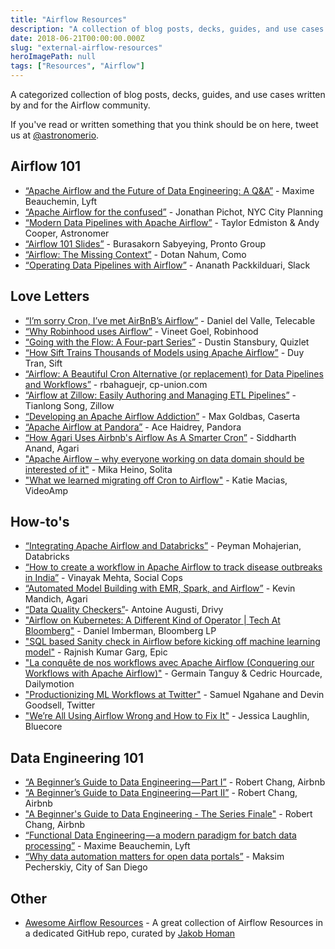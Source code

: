 ```yaml
---
title: "Airflow Resources"
description: "A collection of blog posts, decks, guides, and use cases written by and for the Airflow community."
date: 2018-06-21T00:00:00.000Z
slug: "external-airflow-resources"
heroImagePath: null
tags: ["Resources", "Airflow"]
---
```


A categorized collection of blog posts, decks,
guides, and use cases written by and for the Airflow community.

If you've read or written something that you think should be on here,
tweet us at [@astronomerio](https://twitter.com/astronomerio/).

## Airflow 101

* [“Apache Airflow and the Future of Data Engineering: A Q&A”][20] - Maxime Beauchemin, Lyft
* [“Apache Airflow for the confused”][13] - Jonathan Pichot, NYC City Planning
* [“Modern Data Pipelines with Apache Airflow”][5] - Taylor Edmiston & Andy Cooper, Astronomer
* [“Airflow 101 Slides”][27] - Burasakorn Sabyeying, Pronto Group
* [“Airflow: The Missing Context”][3] - Dotan Nahum, Como
* [“Operating Data Pipelines with Airflow”][28] - Ananath Packkilduari, Slack

## Love Letters

* [“I’m sorry Cron, I’ve met AirBnB’s Airflow”][24] - Daniel del Valle, Telecable
* [“Why Robinhood uses Airflow”][16] - Vineet Goel, Robinhood
* [“Going with the Flow: A Four-part Series”][17] - Dustin Stansbury, Quizlet
* [“How Sift Trains Thousands of Models using Apache Airflow”][7] - Duy Tran, Sift
* [“Airflow: A Beautiful Cron Alternative (or replacement) for Data Pipelines and Workflows”][23] - rbahaguejr, cp-union.com
* [“Airflow at Zillow: Easily Authoring and Managing ETL Pipelines”][15] - Tianlong Song, Zillow
* [“Developing an Apache Airflow Addiction”][4] - Max Goldbas, Caserta
* [“Apache Airflow at Pandora”][19] - Ace Haidrey, Pandora
* [“How Agari Uses Airbnb's Airflow As A Smarter Cron”][26] - Siddharth Anand, Agari
* ["Apache Airflow – why everyone working on data domain should be interested of it"][35] - Mika Heino, Solita
* ["What we learned migrating off Cron to Airflow"][36] - Katie Macias, VideoAmp

## How-to's

* [“Integrating Apache Airflow and Databricks”][21] - Peyman Mohajerian, Databricks
* [“How to create a workflow in Apache Airflow to track disease outbreaks in India”][0] - Vinayak Mehta, Social Cops
* [“Automated Model Building with EMR, Spark, and Airflow”][25] - Kevin Mandich, Agari
* [“Data Quality Checkers”][12]- Antoine Augusti, Drivy
* ["Airflow on Kubernetes: A Different Kind of Operator | Tech At Bloomberg"][30] - Daniel Imberman, Bloomberg LP
* ["SQL based Sanity check in Airflow before kicking off machine learning model"][31] - Rajnish Kumar Garg, Epic
* ["La conquête de nos workflows avec Apache Airflow (Conquering our Workflows with Apache Airflow)"][32] - Germain Tanguy & Cedric Hourcade, Dailymotion
* ["Productionizing ML Workflows at Twitter"][33] - Samuel Ngahane and Devin Goodsell, Twitter
* ["We’re All Using Airflow Wrong and How to Fix It"][34] - Jessica Laughlin, Bluecore

## Data Engineering 101

* [“A Beginner’s Guide to Data Engineering — Part I”][10] - Robert Chang, Airbnb
* [“A Beginner’s Guide to Data Engineering — Part II”][9] - Robert Chang, Airbnb
* ["A Beginner's Guide to Data Engineering - The Series Finale"][29] - Robert Chang, Airbnb
* [“Functional Data Engineering — a modern paradigm for batch data processing”][11] - Maxime Beauchemin, Lyft
* [“Why data automation matters for open data portals”][18] - Maksim Pecherskiy, City of San Diego

## Other

* [Awesome Airflow Resources](https://github.com/jghoman/awesome-apache-airflow)  - A great collection of Airflow Resources in a dedicated GitHub repo, curated by [Jakob Homan](https://twitter.com/BlueBoxTraveler)

[0]: https://blog.socialcops.com/engineering/apache-airflow-disease-outbreaks-india/ "How to create a workflow in Apache Airflow to track disease outbreaks in India"
[1]: https://wecode.wepay.com/posts/improving-airflow-ui-security "Improving Airflow UI Security"
[2]: https://medium.com/snaptravel/airflow-part-2-lessons-learned-793fa3c0841e "Airflow Part 2: Lessons learned"
[3]: https://hackernoon.com/airflow-the-missing-context-1a04b3a9475c "Airflow: The Missing Context"
[4]: https://caserta.com/data-blog/developing-apache-airflow-addiction/ "Developing an Apache Airflow Addiction"
[5]: http://blog.tedmiston.com/momentum-2018-airflow-talk/ "Modern Data Pipelines with Apache Airflow (Momentum 2018 talk)"
[7]: https://engineering.siftscience.com/sift-trains-thousands-models-using-apache-airflow/ "How Sift Trains Thousands of Models using Apache Airflow"
[8]: https://medium.com/bluecore-engineering/airflow-why-is-nothing-working-f705eb6b7b04?source=user_profile---------2------------------- "Airflow: Why is nothing working?"
[9]: https://towardsdatascience.com/a-beginners-guide-to-data-engineering-part-ii-47c4e7cbda71 "A Beginner’s Guide to Data Engineering — Part II"
[10]: https://medium.com/@rchang/a-beginners-guide-to-data-engineering-part-i-4227c5c457d7 "A Beginner’s Guide to Data Engineering — Part I"
[11]: https://medium.com/@maximebeauchemin/functional-data-engineering-a-modern-paradigm-for-batch-data-processing-2327ec32c42a "Functional Data Engineering — a modern paradigm for batch data processing"
[12]: https://drivy.engineering/data-quality/ "Data Quality Checkers"
[13]: https://blog.capitalplanning.nyc/apache-airflow-for-the-confused-b588935669df?gi=5475d851b32b "Apache Airflow for the confused explained using airplanes"
[14]: https://medium.com/a-r-g-o/installing-apache-airflow-on-ubuntu-aws-6ebac15db211 "Installing Apache Airflow on Ubuntu/AWS"
[15]: https://www.zillow.com/data-science/airflow-at-zillow/ "Airflow at Zillow: Easily Authoring and Managing ETL Pipelines"
[16]: https://robinhood.engineering/why-robinhood-uses-airflow-aed13a9a90c8 "Why Robinhood uses Airflow"
[17]: https://medium.com/tech-quizlet/going-with-the-flow-how-quizlet-uses-apache-airflow-to-execute-complex-data-processing-pipelines-1ca546f8cc68 "Why Quizlet chose Apache Airflow for executing data workflows"
[18]: http://www.quandary.io/why-data-automation-matters-data-portals/ "Why data automation matters for open data portals"
[19]: https://engineering.pandora.com/apache-airflow-at-pandora-1d7a844d68ee "Apache Airflow at Pandora"
[20]: https://medium.com/the-astronomer-journey/airflow-and-the-future-of-data-engineering-a-q-a-266f68d956a9 "Apache Airflow and the Future of Data Engineering: A Q&A"
[21]: https://databricks.com/blog/2016/12/08/integrating-apache-airflow-databricks-building-etl-pipelines-apache-spark.html "Integrating Apache Airflow and Databricks: Building ETL pipelines with Apache Spark"
[22]: http://site.clairvoyantsoft.com/installing-and-configuring-apache-airflow/ "Installing and Configuring Apache Airflow"
[23]: https://medium.com/@rbahaguejr/airflow-a-beautiful-cron-alternative-or-replacement-for-data-pipelines-b6fb6d0cddef "Airflow: A Beautiful Cron Alternative (or replacement) for Data Pipelines and Workflows"
[24]: https://danidelvalle.me/2016/09/12/im-sorry-cron-ive-met-airbnbs-airflow/ "I’m sorry Cron, I’ve met AirBnB’s Airflow"
[25]: https://www.agari.com/automated-model-building-emr-spark-airflow/ "Automated Model Building with EMR, Spark, and Airflow"
[26]: http://highscalability.com/blog/2015/9/3/how-agari-uses-airbnbs-airflow-as-a-smarter-cron.html "How Agari Uses Airbnb's Airflow As A Smarter Cron"
[27]: https://www.slideshare.net/mesodiar/intro-to-airflow-good-bye-cron-welcome-scheduled-workflow-management "Airflow 101 Slides"
[28]: https://speakerdeck.com/vananth22/operating-data-pipeline-with-airflow-at-slack?slide=1 "Operating Data Pipelines with Airflow"
[29]: https://medium.com/@rchang/a-beginners-guide-to-data-engineering-the-series-finale-2cc92ff14b0 "A Beginner's Guide to Data Engineering - The Series Finale"
[30]: https://www.techatbloomberg.com/blog/airflow-on-kubernetes/ "Airflow on Kubernetes: A Different Kind of Operator | Tech At Bloomberg"
[31]: https://medium.com/coinmonks/sql-based-sanity-check-in-airflow-before-kicking-off-machine-learning-model-2733868b1cf2 "SQL based Sanity check in Airflow before kicking off machine learning model"
[32]: https://www.youtube.com/watch?v=NEtmrJWZbXQ "La conquête de nos workflows avec Apache Airflow - Germain Tanguy & Cedric Hourcade"
[33]: https://blog.twitter.com/engineering/en_us/topics/insights/2018/ml-workflows.html "Productionizing ML with workflows at Twitter"
[34]: https://medium.com/bluecore-engineering/were-all-using-airflow-wrong-and-how-to-fix-it-a56f14cb0753 "We’re All Using Airflow Wrong and How to Fix It"
[35]: https://www.solita.fi/en/blogs/apache-airflow-why-everyone-working-on-data-domain-should-be-interested-of-it/ "Apache Airflow – why everyone working on data domain should be interested of it"
[36]: https://medium.com/videoamp/what-we-learned-migrating-off-cron-to-airflow-b391841a0da4 "What we learned migrating off Cron to Airflow"
